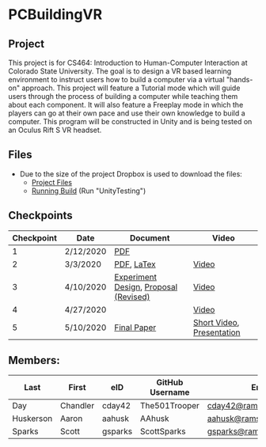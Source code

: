 # PCBuildingVR

## Project
This project is for CS464: Introduction to Human-Computer Interaction at Colorado State University.
The goal is to design a VR based learning environment to instruct users how to build a computer via a virtual "hands-on" approach. This project will feature a Tutorial mode which will guide users through the process of building a computer while teaching them about each component. It will also feature a Freeplay mode in which the players can go at their own pace and use their own knowledge to build a computer.
This program will be constructed in Unity and is being tested on an Oculus Rift S VR headset.


## Files
* Due to the size of the project Dropbox is used to download the files:
    * [Project Files](https://www.dropbox.com/sh/jr580tuqv7bjtql/AADtyAylQfag7AfSFwKNCmAFa?dl=0)
    * [Running Build](https://www.dropbox.com/sh/8voig4omfunbyub/AACqU4GyU-i7HljKjgJPUzyya?dl=0) (Run "UnityTesting")


## Checkpoints
| Checkpoint | Date | Document | Video |
| ---------- | ---- | ---------- | ----- |
| 1 | 2/12/2020 | [PDF](Documents/ProjectProposal.pdf) | |
| 2 | 3/3/2020 | [PDF](Documents/Checkpoint2.pdf), [LaTex](Documents/Checkpoint2LaTex.zip) | [Video]() |
| 3 | 4/10/2020 | [Experiment Design](Documents/ExperimentalDesign.pdf), [Proposal (Revised)](Documents/RevisedProjectProposal.pdf) | [Video](https://youtu.be/wBYwpUX8VgU) |
| 4 | 4/27/2020 | | [Video](https://youtu.be/iwn0IQIOS3k) |
| 5 | 5/10/2020 | [Final Paper]() | [Short Video](), [Presentation]() |


## Members:
| Last | First | eID | GitHub Username | Email |
|------|-------|-----|-----------------|-------|
| Day | Chandler | cday42 | The501Trooper | cday42@rams.colostate.edu |
| Huskerson | Aaron | aahusk | AAhusk | aahusk@rams.colostate.edu |
| Sparks | Scott | gsparks | ScottSparks | gsparks@rams.colostate.edu |
